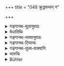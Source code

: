 +++
title = "048 क्रुद्ध्यन्तन् न"

+++

<details><summary>गङ्गानथ-मूलानुवादः</summary>

Towards an angry man he shall not retort in anger; when he is cursed, he shall pronounce a blessing; and he shall not utter an untrue word, spreading over the seven openings.—(48).
</details>

<details><summary>मेधातिथिः</summary>

**सप्तद्वाराणि** च धर्मार्थौ धर्मकामाव् अर्थकामौ कामार्थौ कामधर्मौ अर्थधर्मौ त्रिवर्ग इति । अत्र **अवकीर्णां** विक्षिप्ताम् एतद्विषयां न **वाचं वदेद् अनृताम्** । भेदाश्रयत्वाद् एतेषाम्, भेदस्य सर्वस्यासत्यत्वाद् अनृताम् इत्य् उक्तम् । किं तर्हि मोक्षाश्रयाम् एव वदेत् । 

- <u>अथ वा</u> सप्त शीर्षण्याः प्राणास् ते वाचो द्वाराणि ।

- <u>अथ वा</u> षड् इन्द्रियाणि बुद्धिः सप्तमी । एतैर् गृहीतेष्व् अर्थेषु वाक् प्रवर्तते । 

- सुब्विभक्तय इत्य् <u>अन्ये</u> ॥ ६.४८ ॥
</details>

<details><summary>गङ्गानथ-भाष्यानुवादः</summary>

‘*Seven openings*’—(1) Duty and wealth, (2) duty and pleasure, (3) wealth and pleasure, (4) pleasure and wealth, (5) pleasure and duty, (6) wealth and duty, and (7) wealth—pleasure—duty. He shall not utter an untrue word spreading over all these. All these are based upon notions of *diversity*; and all diversity is untrue; hence the word relating to these is called ‘untrue’.

The sense is that the man shall speak only such words as pertain to Liberation.

Or, the ‘*seven openings*’ may stand for the seven breaths in the head; and these are the ‘openings’ of speech. Or, it may stand for the six sense-organs and Intellect as the seventh. It is only when objects have been perceived by means of these that words speak of them. Others explain that the ‘*seven openings*’ stand for the seven declensional terminations.—(48).
</details>

<details><summary>गङ्गानथ-टिप्पन्यः</summary>

‘*Saptadvāra*’—(*a*) (1) Dharma-Artha, (2) Dharma-Kāma, (3) Artha-Kama, (4) Kāma-Artha, (5) Kāma-Dharma, (6) Artha-Dharma, (7) Dharma-Artha-Kāma;—or (*b*) The seven life-breath in the head;—or (*d*) ‘the six sense-organs and Buddhi’ (Medhātithi);—Kullūka has only (*c*);—‘the five senses, mind and Ahaṅkāra’ (Nārāyaṇa);—Govindarāja has (*a*) only;—‘seven worlds’ (mentioned by Kullūka).

This verse is quoted in *Aparārka* (p. 954), which, reading *na vācam samudīrayet* (for *na vācamanṛtam vadet*) explains this much misunderstood second line as—he should not utter words vitiated by (1) desire, (2) anger, (3) greed, (4) delusion, (5) arrogance, (6) jealousy and (7) vanity.

This verse is quoted also in *Parāśaramādhava* (Ācāra, p. 569).
</details>

<details><summary>गङ्गानथ-तुल्य-वाक्यानि</summary>

*Mahābhārata* (12.278.6).—(See under 47.)

*Baudhāyana* (2.18, 3).—‘There are five minor vows—to abstain from
anger, to obey the teacher, to avoid rashness, to observe cleanliness and to observe purity in eating.’
</details>

<details><summary>भारुचिः</summary>

**वाचस् सप्तद्वाराणि** धर्मो ऽर्थः कामो धर्मार्थाव् अर्थकामौ धर्मकामौ धर्मार्थकामा इति । तत्र मोक्षाश्रिताम् एव **वाचं** वदेन्, न **सप्तद्वाराश्रिताम्** **अनृतां** त्रिवर्गाश्रयाम् ।
</details>

<details><summary>Bühler</summary>

048	Against an angry man let him not in return show anger, let him bless when he is cursed, and let him not utter speech, devoid of truth, scattered at the seven gates.
</details>
